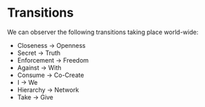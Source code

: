 # Transitions

We can observer the following transitions taking place world-wide:
* Closeness -> Openness
* Secret -> Truth
* Enforcement -> Freedom
* Against -> With
* Consume -> Co-Create
* I -> We
* Hierarchy -> Network
* Take -> Give
